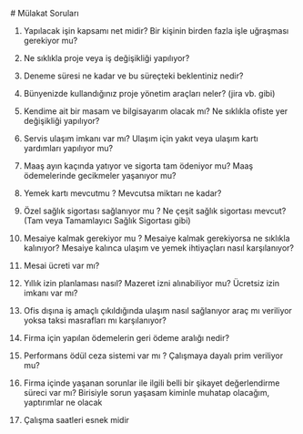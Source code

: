 # Mülakat Soruları

1. Yapılacak işin kapsamı net midir? Bir kişinin birden fazla işle uğraşması gerekiyor mu?
  
2. Ne sıklıkla proje veya iş değişikliği yapılıyor?
  
3. Deneme süresi ne kadar ve bu süreçteki beklentiniz nedir?
  
4. Bünyenizde kullandığınız proje yönetim araçları neler? (jira vb. gibi)
  
5. Kendime ait bir masam ve bilgisayarım olacak mı? Ne sıklıkla ofiste yer değişikliği yapılıyor?
  
6. Servis ulaşım imkanı var mı? Ulaşım için yakıt veya ulaşım kartı yardımları yapılıyor mu?
  
7. Maaş ayın kaçında yatıyor ve sigorta tam ödeniyor mu? Maaş ödemelerinde gecikmeler yaşanıyor mu?
  
8. Yemek kartı mevcutmu ? Mevcutsa miktarı ne kadar?
  
9. Özel sağlık sigortası sağlanıyor mu ? Ne çeşit sağlık sigortası mevcut? (Tam veya Tamamlayıcı Sağlık Sigortası gibi)
  
10. Mesaiye kalmak gerekiyor mu ? Mesaiye kalmak gerekiyorsa ne sıklıkla kalınıyor? Mesaiye kalınca ulaşım ve yemek ihtiyaçları nasıl karşılanıyor?
  
11. Mesai ücreti var mı?
  
12. Yıllık izin planlaması nasıl? Mazeret izni alınabiliyor mu? Ücretsiz izin imkanı var mı?
  
13. Ofis dışına iş amaçlı çıkıldığında ulaşım nasıl sağlanıyor araç mı veriliyor yoksa taksi masrafları mı karşılanıyor?
  
14. Firma için yapılan ödemelerin geri ödeme aralığı nedir?
  
15. Performans ödül ceza sistemi var mı ? Çalışmaya dayalı prim veriliyor mu?
  
16. Firma içinde yaşanan sorunlar ile ilgili belli bir şikayet değerlendirme süreci var mı? Birisiyle sorun yaşasam kiminle muhatap olacağım, yaptırımlar ne olacak
  
17. Çalışma saatleri esnek midir
